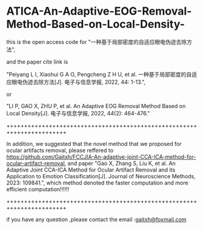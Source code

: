 # ATICA-An-Adaptive-EOG-Removal-Method-Based-on-Local-Density-
this is the open access code for "一种基于局部密度的自适应眼电伪迹去除方法", 

and the paper cite link is 

"Peiyang L I, Xiaohui G A O, Pengcheng Z H U, et al. 一种基于局部密度的自适应眼电伪迹去除方法[J]. 电子与信息学报, 2022, 44: 1-13.", 

or 

"LI P, GAO X, ZHU P, et al. An Adaptive EOG Removal Method Based on Local Density[J]. 电子与信息学报, 2022, 44(2): 464-476."

+++++++++++++++++++++++++++++++++++++++++++++++++++++++++++++++++++++++

In addition, we suggested that the novel method that we proposed for ocular artifacts removal, please reffered to https://github.com/Gaitxh/FCCJIA-An-adaptive-joint-CCA-ICA-method-for-ocular-artifact-removal, and paper "Gao X, Zhang S, Liu K, et al. An Adaptive Joint CCA-ICA Method for Ocular Artifact Removal and its Application to Emotion Classification[J]. Journal of Neuroscience Methods, 2023: 109841.", which method denoted the faster computation and more efficient computation!!!!!!

+++++++++++++++++++++++++++++++++++++++++++++++++++++++++++++++++++++++

if you have any question ,please contact the email :gaitxh@foxmail.com
